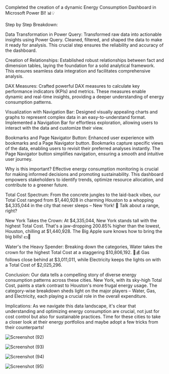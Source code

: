 Completed the creation of a dynamic Energy Consumption Dashboard in Microsoft Power BI! 📊💡

Step by Step Breakdown:

 Data Transformation in Power Query:
    Transformed raw data into actionable insights using Power Query. Cleaned, filtered, and shaped the data to make it ready for analysis. 
    This crucial step ensures the reliability and accuracy of the dashboard.

 Creation of Relationships:
    Established robust relationships between fact and dimension tables, laying the foundation for a solid analytical framework. 
    This ensures seamless data integration and facilitates comprehensive analysis.

 DAX Measures:
    Crafted powerful DAX measures to calculate key performance indicators (KPIs) and metrics. 
    These measures enable dynamic and real-time insights, providing a deeper understanding of energy consumption patterns.

 Visualization with Navigation Bar:
    Designed visually appealing charts and graphs to represent complex data in an easy-to-understand format. 
    Implemented a Navigation Bar for effortless exploration, allowing users to interact with the data and customize their view.

 Bookmarks and Page Navigator Button:
    Enhanced user experience with bookmarks and a Page Navigator button. Bookmarks capture specific views of the data, enabling users to revisit their preferred analyses instantly. 
    The Page Navigator button simplifies navigation, ensuring a smooth and intuitive user journey.

 Why is this important?
    Effective energy consumption monitoring is crucial for making informed decisions and promoting sustainability. 
    This dashboard empowers stakeholders to identify trends, optimize resource allocation, and contribute to a greener future.

 Total Cost Spectrum: From the concrete jungles to the laid-back vibes, our Total Cost ranged from $1,440,928 
    in charming Houston to a whopping $4,335,044 in the city that never sleeps – New York! 🗽 Talk about a range, right?

 New York Takes the Crown: At $4,335,044, New York stands tall with the highest Total Cost. 
    That's a jaw-dropping 200.85% higher than the lowest, Houston, chilling at $1,440,928. The Big Apple sure knows how to bring the big bills! 💵🍎

 Water's the Heavy Spender: Breaking down the categories, Water takes the crown for the highest Total Cost at a staggering $10,806,192. 
   🚿💰 Gas follows close behind at $3,011,011, while Electricity keeps the lights on with a Total Cost of $2,025,296.

Conclusion: Our data tells a compelling story of diverse energy consumption patterns across these cities. 
            New York, with its sky-high Total Cost, paints a stark contrast to Houston's more frugal energy usage. The category-wise breakdown sheds light on the major players – Water, Gas, and 
            Electricity, each playing a crucial role in the overall expenditure.
        
Implications: As we navigate this data landscape, it's clear that understanding and optimizing energy consumption are crucial, not just for cost control but also for sustainable practices. 
              Time for these cities to take a closer look at their energy portfolios and maybe adopt a few tricks from their counterparts!


![Screenshot (92)](https://github.com/user-attachments/assets/ad40c268-a5c1-46b9-89b5-5c26fcaaead0)

![Screenshot (93)](https://github.com/user-attachments/assets/d78d402f-6bf3-49ad-9f2c-af6bdaa24942)

![Screenshot (94)](https://github.com/user-attachments/assets/6566c9b1-2e32-4cec-ba1d-8ce1f9968617)

![Screenshot (95)](https://github.com/user-attachments/assets/2c9ad0a2-cb25-44b9-9bb0-4c2739cf6c41)
